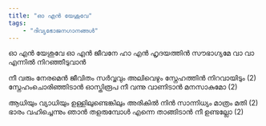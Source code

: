 ```yaml
---
title: "ഓ എൻ യേശുവേ"
tags:
    - "ദിവ്യഭോജനഗാനങ്ങൾ"
---
```


ഓ എൻ യേശുവേ
ഓ എൻ ജീവനേ
ഹാ എൻ ഹൃദയത്തിൻ സൗഭാഗ്യമേ
വാ വാ എന്നിൽ നിറഞ്ഞീടുവാൻ

നീ വരും നേരമെൻ ജീവിതം സർവ്വവും
അലിവെഴും സ്നേഹത്തിൻ നിറവായിടും (2)
സ്നേഹംചൊരിഞ്ഞിടാൻ ഓസ്തിരൂപ നീ
വന്നു വാണിടാൻ മനസാകുമോ (2)

ആധിയും വ്യാധിയും ഉള്ളിലുണ്ടെങ്കിലും
അരികിൽ നിൻ സാന്നിധ്യം മാത്രം മതി (2)
ഭാരം വഹിച്ചെന്നും ഞാൻ തളരുമ്പോൾ
എന്നെ താങ്ങിടാൻ നീ ഉണ്ടല്ലോ (2)
